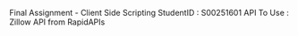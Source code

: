 Final Assignment - Client Side Scripting
StudentID : S00251601
API To Use : Zillow API from RapidAPIs
